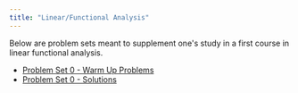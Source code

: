 ```yaml
---
title: "Linear/Functional Analysis"
---
```


Below are problem sets meant to supplement one's study in a first course in linear functional analysis.

- [Problem Set 0 - Warm Up Problems](https://jfranks4.github.io/files/problemset0warmupproblems.pdf)
- [Problem Set 0 - Solutions](https://jfranks4.github.io/files/problemset0solutions.pdf)
